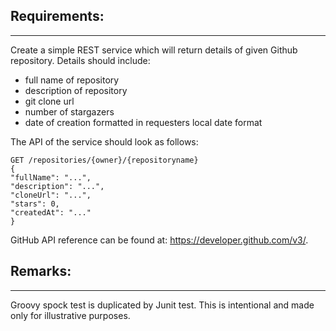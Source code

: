 Requirements:
------------------------- 
-------------------------
Create a simple REST service which will return details of given Github repository. Details should include:
* full name of repository
* description of repository
* git clone url
* number of stargazers
* date of creation formatted in requesters local date format

The API of the service should look as follows:
```
GET /repositories/{owner}/{repository­name}
{
"fullName": "...",
"description": "...",
"cloneUrl": "...",
"stars": 0,
"createdAt": "..."
}
```
GitHub API reference can be found at: https://developer.github.com/v3/.

Remarks:
------------------------- 
-------------------------
Groovy spock test is duplicated by Junit test. This is intentional and made only for illustrative purposes.